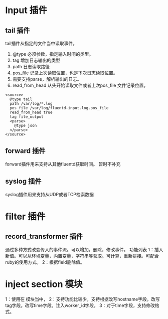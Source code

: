 # Input 插件
## tail 插件
tail插件从指定的文件当中读取事件。

1. @type 必须参数，指定输入时间的类型。
2. tag 增加日志输出的类型
3. path 日志读取路径
4. pos_file 记录上次读取位置，也是下次日志读取位置。
5. <parse></parse> 需要支持parse，解析输出的日志。
6. read_from_head 从头开始读取文件或者上次pos_file 文件记录位置。
``` example
<source>
  @type tail
  path /var/log/*.log
  pos_file /var/log/fluentd-input.log.pos_file
  read_from_head true
  tag file_output
  <parse>
    @type json
  </parse>
</source>
```

## forward 插件
forward插件用来支持从其他fluentd获取时间。
暂时不补充

## syslog 插件
syslog插件用来支持从UDP或者TCP检索数据

# filter 插件
## record_transformer 插件
通过多种方式改变传入的事件流。可以增加，删除，修改事件。
功能列表
1：插入新值。可以从环境变量，内置变量，字符串等获取。可计算，重新拼接。可配合ruby的使用方式。
2：根据field删除值。

# inject section 模块
1：使用在<match> <filter> 模块当中，
2：支持功能比较少，支持根据改写hostname字段。改写tag字段。改写time字段。注入worker_id字段。
3：对于time字段，支持修改格式。



